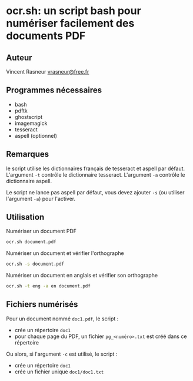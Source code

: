 ocr.sh: un script bash pour numériser facilement des documents PDF
==================================================================

Auteur
------

Vincent Rasneur <vrasneur@free.fr>

Programmes nécessaires
----------------------

* bash
* pdftk
* ghostscript
* imagemagick
* tesseract
* aspell (optionnel)

Remarques
---------

le script utilise les dictionnaires français de tesseract et aspell par défaut.
L'argument `-t` contrôle le dictionnaire tesseract.
L'argument `-a` contrôle le dictionnaire aspell.

Le script ne lance pas aspell par défaut, vous devez ajouter `-s` (ou utiliser l'argument `-a`) pour l'activer.

Utilisation
-----------

Numériser un document PDF

```bash
ocr.sh document.pdf
```

Numériser un document et vérifier l'orthographe

```bash
ocr.sh -s document.pdf
```

Numériser un document en anglais et vérifier son orthographe

```bash
ocr.sh -t eng -a en document.pdf
```

Fichiers numérisés
------------------

Pour un document nommé `doc1.pdf`, le script :

* crée un répertoire `doc1`
* pour chaque page du PDF, un fichier `pg_<numéro>.txt` est créé dans ce répertoire

Ou alors, si l'argument `-c` est utilisé, le script :

* crée un répertoire `doc1`
* crée un fichier unique `doc1/doc1.txt`
